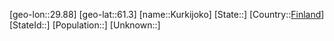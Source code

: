 ﻿---
location: [61.3,29.88]
type: City
tags:
- geo/City


SpocWebEntityId: 31704
isDeleted: false
confidential: public

---
[geo-lon::29.88]
[geo-lat::61.3]
[name::Kurkijoko]
[State::]
[Country::[Finland](geo/Continent/Europe/Finland.md)]
[StateId::]
[Population::]
[Unknown::]

